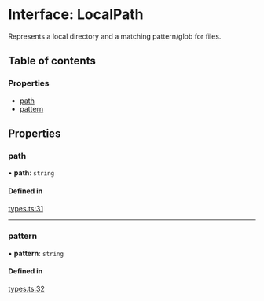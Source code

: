 # Interface: LocalPath

Represents a local directory and a matching pattern/glob for files.

## Table of contents

### Properties

- [path](LocalPath.md#path)
- [pattern](LocalPath.md#pattern)

## Properties

### path

• **path**: `string`

#### Defined in

[types.ts:31](https://github.com/roxlabs/snippetfy/blob/e44e5f1/src/types.ts#L31)

___

### pattern

• **pattern**: `string`

#### Defined in

[types.ts:32](https://github.com/roxlabs/snippetfy/blob/e44e5f1/src/types.ts#L32)
